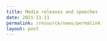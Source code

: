 ```yaml
---
title: Media releases and speeches
date: 2021-11-11
permalink: /resource/news/permalink
layout: post
---
```

